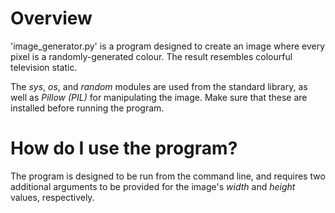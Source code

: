 # Overview
'image_generator.py' is a program designed to create an image where every pixel is a randomly-generated colour. The result resembles colourful television static.

The *sys*, *os*, and *random* modules are used from the standard library, as well as *Pillow (PIL)* for manipulating the image. Make sure that these are installed before running the program.

# How do I use the program?
The program is designed to be run from the command line, and requires two additional arguments to be provided for the image's *width* and *height* values, respectively.